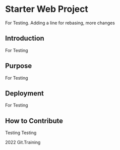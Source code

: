 # Starter Web Project

For Testing. Adding a line for rebasing, more changes

## Introduction

For Testing

## Purpose

For Testing

## Deployment

For Testing

## How to Contribute

Testing Testing

2022 Git.Training